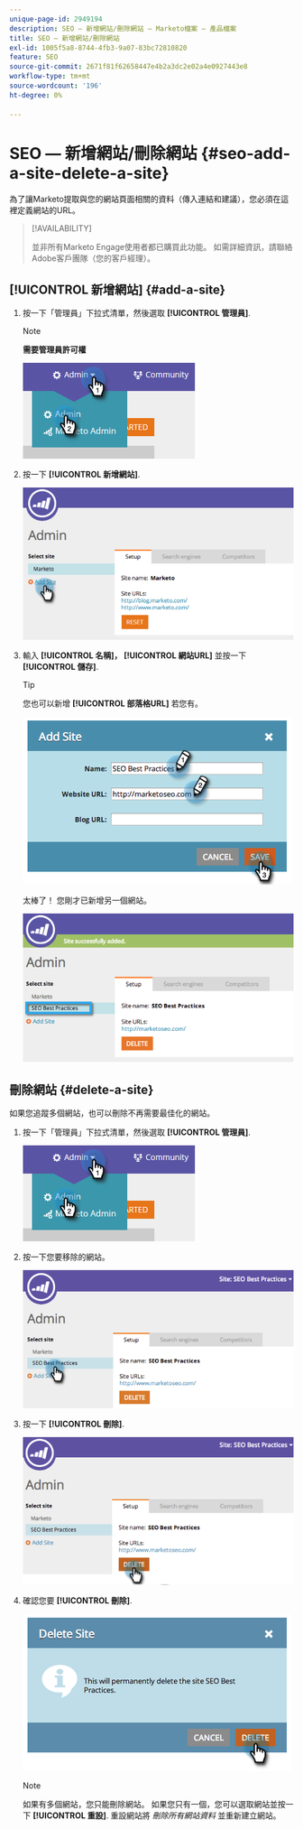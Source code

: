 ```yaml
---
unique-page-id: 2949194
description: SEO — 新增網站/刪除網站 — Marketo檔案 — 產品檔案
title: SEO — 新增網站/刪除網站
exl-id: 1005f5a8-8744-4fb3-9a07-83bc72810820
feature: SEO
source-git-commit: 2671f81f62658447e4b2a3dc2e02a4e0927443e8
workflow-type: tm+mt
source-wordcount: '196'
ht-degree: 0%

---
```


# SEO — 新增網站/刪除網站 {#seo-add-a-site-delete-a-site}

為了讓Marketo提取與您的網站頁面相關的資料（傳入連結和建議），您必須在這裡定義網站的URL。

>[!AVAILABILITY]
>
>並非所有Marketo Engage使用者都已購買此功能。 如需詳細資訊，請聯絡Adobe客戶團隊（您的客戶經理）。

## [!UICONTROL 新增網站] {#add-a-site}

1. 按一下「管理員」下拉式清單，然後選取 **[!UICONTROL 管理員]**.

   >[!NOTE]
   >
   >**需要管理員許可權**

   ![](assets/one.png)

1. 按一下 **[!UICONTROL 新增網站]**.

   ![](assets/two.png)

1. 輸入 **[!UICONTROL 名稱]， [!UICONTROL 網站URL]** 並按一下 **[!UICONTROL 儲存]**.

   >[!TIP]
   >
   >您也可以新增 **[!UICONTROL 部落格URL]** 若您有。

   ![](assets/image2014-9-17-21-3a19-3a51.png)

   太棒了！ 您剛才已新增另一個網站。

   ![](assets/four.png)

## 刪除網站 {#delete-a-site}

如果您追蹤多個網站，也可以刪除不再需要最佳化的網站。

1. 按一下「管理員」下拉式清單，然後選取 **[!UICONTROL 管理員]**.

   ![](assets/one.png)

1. 按一下您要移除的網站。

   ![](assets/six.png)

1. 按一下 **[!UICONTROL 刪除]**.

   ![](assets/seven.png)

1. 確認您要 **[!UICONTROL 刪除]**.

   ![](assets/image2014-9-17-21-3a21-3a22.png)

   >[!NOTE]
   >
   >如果有多個網站，您只能刪除網站。 如果您只有一個，您可以選取網站並按一下 **[!UICONTROL 重設]**. 重設網站將 _刪除所有網站資料_ 並重新建立網站。

